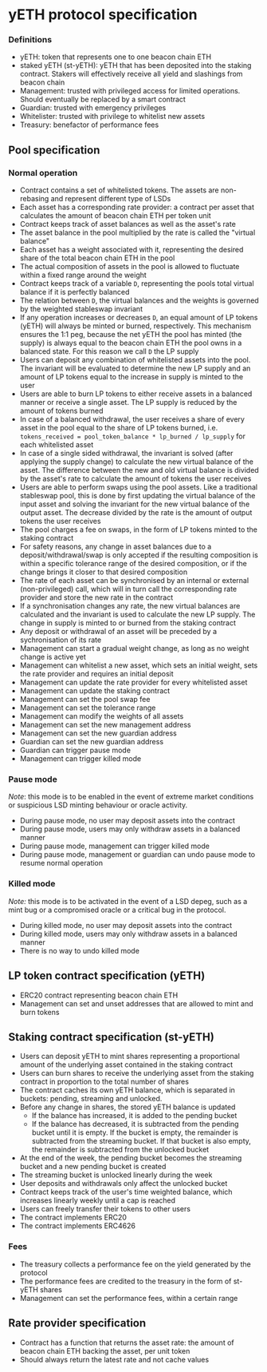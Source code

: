 # yETH protocol specification

### Definitions
- yETH: token that represents one to one beacon chain ETH
- staked yETH (st-yETH): yETH that has been deposited into the staking contract. Stakers will effectively receive all yield and slashings from beacon chain
- Management: trusted with privileged access for limited operations. Should eventually be replaced by a smart contract
- Guardian: trusted with emergency privileges
- Whitelister: trusted with privilege to whitelist new assets
- Treasury: benefactor of performance fees


## Pool specification
### Normal operation
- Contract contains a set of whitelisted tokens. The assets are non-rebasing and represent different type of LSDs
- Each asset has a corresponding rate provider: a contract per asset that calculates the amount of beacon chain ETH per token unit
- Contract keeps track of asset balances as well as the asset's rate
- The asset balance in the pool multiplied by the rate is called the "virtual balance"
- Each asset has a weight associated with it, representing the desired share of the total beacon chain ETH in the pool
- The actual composition of assets in the pool is allowed to fluctuate within a fixed range around the weight
- Contract keeps track of a variable `D`, representing the pools total virtual balance if it is perfectly balanced
- The relation between `D`, the virtual balances and the weights is governed by the weighted stableswap invariant
- If any operation increases or decreases `D`, an equal amount of LP tokens (yETH) will always be minted or burned, respectively. This mechanism ensures the 1:1 peg, because the net yETH the pool has minted (the supply) is always equal to the beacon chain ETH the pool owns in a balanced state. For this reason we call `D` the LP supply
- Users can deposit any combination of whitelisted assets into the pool. The invariant will be evaluated to determine the new LP supply and an amount of LP tokens equal to the increase in supply is minted to the user
- Users are able to burn LP tokens to either receive assets in a balanced manner or receive a single asset. The LP supply is reduced by the amount of tokens burned
- In case of a balanced withdrawal, the user receives a share of every asset in the pool equal to the share of LP tokens burned, i.e. `tokens_received = pool_token_balance * lp_burned / lp_supply` for each whitelisted asset
- In case of a single sided withdrawal, the invariant is solved (after applying the supply change) to calculate the new virtual balance of the asset. The difference between the new and old virtual balance is divided by the asset's rate to calculate the amount of tokens the user receives
- Users are able to perform swaps using the pool assets. Like a traditional stableswap pool, this is done by first updating the virtual balance of the input asset and solving the invariant for the new virtual balance of the output asset. The decrease divided by the rate is the amount of output tokens the user receives
- The pool charges a fee on swaps, in the form of LP tokens minted to the staking contract
- For safety reasons, any change in asset balances due to a deposit/withdrawal/swap is only accepted if the resulting composition is within a specific tolerance range of the desired composition, or if the change brings it closer to that desired composition
- The rate of each asset can be synchronised by an internal or external (non-privileged) call, which will in turn call the corresponding rate provider and store the new rate in the contract
- If a synchronisation changes any rate, the new virtual balances are calculated and the invariant is used to calculate the new LP supply. The change in supply is minted to or burned from the staking contract
- Any deposit or withdrawal of an asset will be preceded by a sychronisation of its rate
- Management can start a gradual weight change, as long as no weight change is active yet
- Management can whitelist a new asset, which sets an initial weight, sets the rate provider and requires an initial deposit
- Management can update the rate provider for every whitelisted asset
- Management can update the staking contract
- Management can set the pool swap fee
- Management can set the tolerance range
- Management can modify the weights of all assets
- Management can set the new management address
- Management can set the new guardian address
- Guardian can set the new guardian address
- Guardian can trigger pause mode
- Management can trigger killed mode

### Pause mode
_Note_: this mode is to be enabled in the event of extreme market conditions or suspicious LSD minting behaviour or oracle activity.
- During pause mode, no user may deposit assets into the contract
- During pause mode, users may only withdraw assets in a balanced manner
- During pause mode, management can trigger killed mode
- During pause mode, management or guardian can undo pause mode to resume normal operation

### Killed mode
_Note:_ this mode is to be activated in the event of a LSD depeg, such as a mint bug or a compromised oracle or a critical bug in the protocol.
- During killed mode, no user may deposit assets into the contract
- During killed mode, users may only withdraw assets in a balanced manner
- There is no way to undo killed mode

## LP token contract specification (yETH)
- ERC20 contract representing beacon chain ETH
- Management can set and unset addresses that are allowed to mint and burn tokens

## Staking contract specification (st-yETH)
- Users can deposit yETH to mint shares representing a proportional amount of the underlying asset contained in the staking contract
- Users can burn shares to receive the underlying asset from the staking contract in proportion to the total number of shares
- The contract caches its own yETH balance, which is separated in buckets: pending, streaming and unlocked.
- Before any change in shares, the stored yETH balance is updated
    - If the balance has increased, it is added to the pending bucket
    - If the balance has decreased, it is subtracted from the pending bucket until it is empty. If the bucket is empty, the remainder is subtracted from the streaming bucket. If that bucket is also empty, the remainder is subtracted from the unlocked bucket
- At the end of the week, the pending bucket becomes the streaming bucket and a new pending bucket is created
- The streaming bucket is unlocked linearly during the week
- User deposits and withdrawals only affect the unlocked bucket
- Contract keeps track of the user's time weighted balance, which increases linearly weekly until a cap is reached
- Users can freely transfer their tokens to other users
- The contract implements ERC20
- The contract implements ERC4626

### Fees
- The treasury collects a performance fee on the yield generated by the protocol
- The performance fees are credited to the treasury in the form of st-yETH shares
- Management can set the performance fees, within a certain range

## Rate provider specification
- Contract has a function that returns the asset rate: the amount of beacon chain ETH backing the asset, per unit token
- Should always return the latest rate and not cache values
